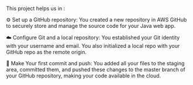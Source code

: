 This project helps us in :

⚙️ Set up a GitHub repository: You created a new repository in AWS GitHub to securely store and manage the source code for your Java web app.

☁️ Configure Git and a local repository: You established your Git identity with your username and email. You also initialized a local repo with your GitHub repo as the remote origin.

🫸 Make Your first commit and push: You added all your files to the staging area, committed them, and pushed these changes to the master branch of your GitHub repository, making your code available in the cloud.
